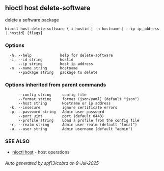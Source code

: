 ## hioctl host delete-software

delete a software package

```
hioctl host delete-software {-i hostid | -n hostname | --ip ip_address | hostid} [flags]
```

### Options

```
  -h, --help             help for delete-software
  -i, --id string        hostid
      --ip string        host ip address
  -n, --name string      hostname
      --package string   package to delete
```

### Options inherited from parent commands

```
      --config string     config file
      --format string     format (json/yaml) (default "json")
      --host string       Hostname or ip address
  -k, --insecure          ignore certificate errors
  -p, --password string   Admin user password
      --port uint         port (default 8443)
      --profile string    Load a profile from the config file
  -r, --realm string      Admin user realm (default "local")
  -u, --user string       Admin username (default "admin")
```

### SEE ALSO

* [hioctl host](hioctl_host.md)	 - host operations

###### Auto generated by spf13/cobra on 9-Jul-2025
